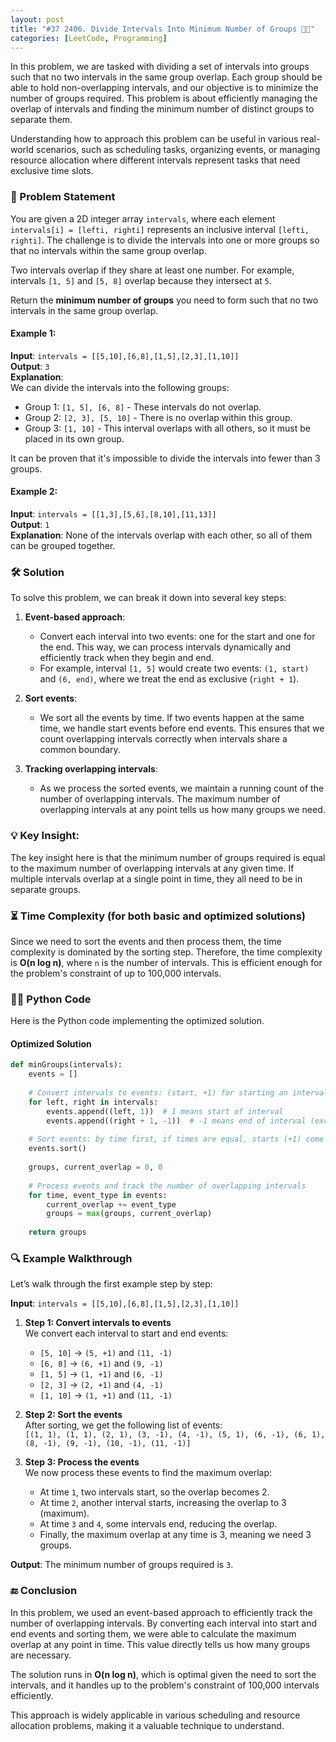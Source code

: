 ```yaml
---
layout: post
title: "#37 2406. Divide Intervals Into Minimum Number of Groups 🧠🚀"
categories: [LeetCode, Programming]
---
```


In this problem, we are tasked with dividing a set of intervals into groups such that no two intervals in the same group overlap. Each group should be able to hold non-overlapping intervals, and our objective is to minimize the number of groups required. This problem is about efficiently managing the overlap of intervals and finding the minimum number of distinct groups to separate them.

Understanding how to approach this problem can be useful in various real-world scenarios, such as scheduling tasks, organizing events, or managing resource allocation where different intervals represent tasks that need exclusive time slots.

### 📝 Problem Statement
You are given a 2D integer array `intervals`, where each element `intervals[i] = [lefti, righti]` represents an inclusive interval `[lefti, righti]`. The challenge is to divide the intervals into one or more groups so that no intervals within the same group overlap.

Two intervals overlap if they share at least one number. For example, intervals `[1, 5]` and `[5, 8]` overlap because they intersect at `5`.

Return the **minimum number of groups** you need to form such that no two intervals in the same group overlap.

#### Example 1:
**Input**: `intervals = [[5,10],[6,8],[1,5],[2,3],[1,10]]`  
**Output**: `3`  
**Explanation**:  
We can divide the intervals into the following groups:
- Group 1: `[1, 5], [6, 8]` - These intervals do not overlap.
- Group 2: `[2, 3], [5, 10]` - There is no overlap within this group.
- Group 3: `[1, 10]` - This interval overlaps with all others, so it must be placed in its own group.

It can be proven that it's impossible to divide the intervals into fewer than 3 groups.

#### Example 2:
**Input**: `intervals = [[1,3],[5,6],[8,10],[11,13]]`  
**Output**: `1`  
**Explanation**: None of the intervals overlap with each other, so all of them can be grouped together.

### 🛠️ Solution

To solve this problem, we can break it down into several key steps:

1. **Event-based approach**: 
   - Convert each interval into two events: one for the start and one for the end. This way, we can process intervals dynamically and efficiently track when they begin and end.
   - For example, interval `[1, 5]` would create two events: `(1, start)` and `(6, end)`, where we treat the end as exclusive (`right + 1`).
   
2. **Sort events**: 
   - We sort all the events by time. If two events happen at the same time, we handle start events before end events. This ensures that we count overlapping intervals correctly when intervals share a common boundary.
   
3. **Tracking overlapping intervals**: 
   - As we process the sorted events, we maintain a running count of the number of overlapping intervals. The maximum number of overlapping intervals at any point tells us how many groups we need.

### 💡 Key Insight:
The key insight here is that the minimum number of groups required is equal to the maximum number of overlapping intervals at any given time. If multiple intervals overlap at a single point in time, they all need to be in separate groups.

### ⏳ Time Complexity (for both basic and optimized solutions)
Since we need to sort the events and then process them, the time complexity is dominated by the sorting step. Therefore, the time complexity is **O(n log n)**, where `n` is the number of intervals. This is efficient enough for the problem's constraint of up to 100,000 intervals.

### 🧑‍💻 Python Code

Here is the Python code implementing the optimized solution.

#### Optimized Solution

```python
def minGroups(intervals):
    events = []
    
    # Convert intervals to events: (start, +1) for starting an interval, (end + 1, -1) for ending it
    for left, right in intervals:
        events.append((left, 1))  # 1 means start of interval
        events.append((right + 1, -1))  # -1 means end of interval (exclusive)
    
    # Sort events: by time first, if times are equal, starts (+1) come before ends (-1)
    events.sort()
    
    groups, current_overlap = 0, 0
    
    # Process events and track the number of overlapping intervals
    for time, event_type in events:
        current_overlap += event_type
        groups = max(groups, current_overlap)
    
    return groups
```

### 🔍 Example Walkthrough

Let’s walk through the first example step by step:

**Input**: `intervals = [[5,10],[6,8],[1,5],[2,3],[1,10]]`

1. **Step 1: Convert intervals to events**  
   We convert each interval to start and end events:
   - `[5, 10]` → `(5, +1)` and `(11, -1)`
   - `[6, 8]` → `(6, +1)` and `(9, -1)`
   - `[1, 5]` → `(1, +1)` and `(6, -1)`
   - `[2, 3]` → `(2, +1)` and `(4, -1)`
   - `[1, 10]` → `(1, +1)` and `(11, -1)`

2. **Step 2: Sort the events**  
   After sorting, we get the following list of events:  
   `[(1, 1), (1, 1), (2, 1), (3, -1), (4, -1), (5, 1), (6, -1), (6, 1), (8, -1), (9, -1), (10, -1), (11, -1)]`

3. **Step 3: Process the events**  
   We now process these events to find the maximum overlap:
   - At time `1`, two intervals start, so the overlap becomes 2.
   - At time `2`, another interval starts, increasing the overlap to 3 (maximum).
   - At time `3` and `4`, some intervals end, reducing the overlap.
   - Finally, the maximum overlap at any time is 3, meaning we need 3 groups.

**Output**: The minimum number of groups required is `3`.

### 🔚 Conclusion

In this problem, we used an event-based approach to efficiently track the number of overlapping intervals. By converting each interval into start and end events and sorting them, we were able to calculate the maximum overlap at any point in time. This value directly tells us how many groups are necessary.

The solution runs in **O(n log n)**, which is optimal given the need to sort the intervals, and it handles up to the problem's constraint of 100,000 intervals efficiently.

This approach is widely applicable in various scheduling and resource allocation problems, making it a valuable technique to understand.
